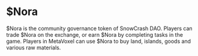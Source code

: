 # $Nora

$Nora is the community governance token of SnowCrash DAO. Players can trade $Nora on the exchange, or earn $Nora by completing tasks in the game. Players in MetaVoxel can use $Nora to buy land, islands, goods and various raw materials.

